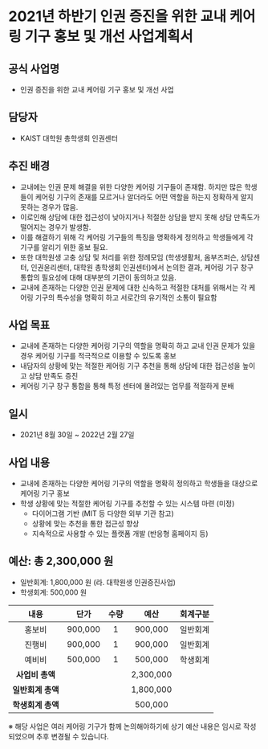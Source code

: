 2021년 하반기 인권 증진을 위한 교내 케어링 기구 홍보 및 개선 사업계획서
===

## 공식 사업명
- 인권 증진을 위한 교내 케어링 기구 홍보 및 개선 사업

## 담당자
- KAIST 대학원 총학생회 인권센터

## 추진 배경
- 교내에는 인권 문제 해결을 위한 다양한 케어링 기구들이 존재함. 하지만 많은 학생들이 케어링 기구의 존재를 모르거나 알더라도 어떤 역할을 하는지 정확하게 알지 못하는 경우가 많음. 
- 이로인해 상담에 대한 접근성이 낮아지거나 적절한 상담을 받지 못해 상담 만족도가 떨어지는 경우가 발생함.
- 이를 해결하기 위해 각 케어링 기구들의 특징을 명확하게 정의하고 학생들에게 각 기구를 알리기 위한 홍보 필요.
- 또한 대학원생 고충 상담 및 처리를 위한 정례모임 (학생생활처, 옴부즈퍼슨, 상담센터, 인권윤리센터, 대학원 총학생회 인권센터)에서 논의한 결과, 케어링 기구 창구 통합의 필요성에 대해 대부분의 기관이 동의하고 있음.
- 교내에 존재하는 다양한 인권 문제에 대한 신속하고 적절한 대처를 위해서는 각 케어링 기구의 특수성을 명확히 하고 서로간의 유기적인 소통이 필요함

## 사업 목표
- 교내에 존재하는 다양한 케어링 기구의 역할을 명확히 하고 교내 인권 문제가 있을 경우 케어링 기구를 적극적으로 이용할 수 있도록 홍보
- 내담자의 상황에 맞는 적절한 케어링 기구 추천을 통해 상담에 대한 접근성을 높이고 상담 만족도 증진
- 케어링 기구 창구 통합을 통해 특정 센터에 몰려있는 업무를 적절하게 분배 

## 일시
- 2021년 8월 30일 ~ 2022년 2월 27일

## 사업 내용
- 교내에 존재하는 다양한 케어링 기구의 역할을 명확히 정의하고 학생들을 대상으로 케어링 기구 홍보
- 학생 상황에 맞는 적절한 케어링 기구를 추천할 수 있는 시스템 마련 (미정)
  - 다이어그램 기반 (MIT 등 다양한 외부 기관 참고)
  - 상황에 맞는 추천을 통한 접근성 향상 
  - 지속적으로 사용할 수 있는 플랫폼 개발 (반응형 홈페이지 등)

## 예산: 총 2,300,000 원
- 일반회계: 1,800,000 원 (라. 대학원생 인권증진사업)
- 학생회계: 500,000 원 


| **내용** | **단가** | **수량** | **예산** | **회계구분** | 
|:---:|:---:|:---:|:---:|:---:| 
| 홍보비| 900,000 | 1 | 900,000 | 일반회계 |
| 진행비| 900,000 | 1 | 900,000 | 일반회계 |
| 예비비 | 500,000 | 1 | 500,000 | 학생회계 |
| **사업비 총액** |  |  |  2,300,000| |
| **일반회계 총액** |  |  | 1,800,000 | |
| **학생회계 총액** |  |  | 500,000 | |

 ※ 해당 사업은 여러 케어링 기구가 함께 논의해야하기에 상기 예산 내용은 임시로 작성되었으며 추후 변경될 수 있습니다.
